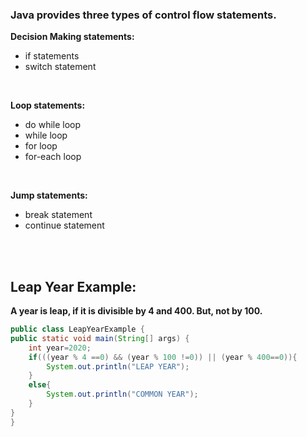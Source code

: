 ### Java provides three types of control flow statements.

**Decision Making statements:**
- if statements
- switch statement
<br>

**Loop statements:**
<br>
- do while loop
- while loop
- for loop
- for-each loop
<br>

**Jump statements:**
<br>
- break statement
- continue statement
<br>
<br>

## Leap Year Example:

**A year is leap, if it is divisible by 4 and 400. But, not by 100.**
<br>

```java 
public class LeapYearExample {    
public static void main(String[] args) {    
    int year=2020;    
    if(((year % 4 ==0) && (year % 100 !=0)) || (year % 400==0)){  
        System.out.println("LEAP YEAR");  
    }  
    else{  
        System.out.println("COMMON YEAR");  
    }  
}    
}    
```
<br>

